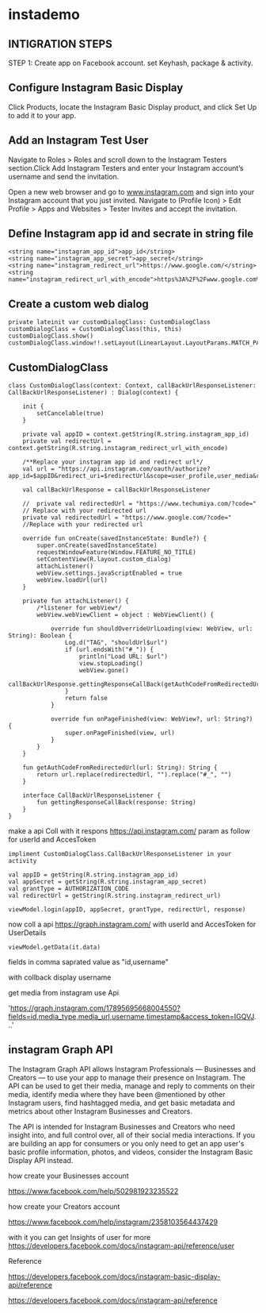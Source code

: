 # instademo

**INTIGRATION STEPS**
----------------------

STEP 1:
Create app on Facebook account.
set Keyhash, package & activity.


Configure Instagram Basic Display
---------------------------------

Click Products, locate the Instagram Basic Display product, and click Set Up to add it to your app.

Add an Instagram Test User
--------------------------

Navigate to Roles > Roles and scroll down to the Instagram Testers section.Click Add Instagram Testers and enter your Instagram account’s username and send the invitation.

Open a new web browser and go to www.instagram.com and sign into your Instagram account that you just invited. Navigate to (Profile Icon) > Edit Profile > Apps and Websites > Tester Invites and accept the invitation.

Define Instagram app id and secrate in string file
-----------------------------------------------

    <string name="instagram_app_id">app_id</string>
    <string name="instagram_app_secret">app_secret</string>
    <string name="instagram_redirect_url">https://www.google.com/</string>
    <string name="instagram_redirect_url_with_encode">https%3A%2F%2Fwww.google.com%2F</string>

Create a custom web dialog
-------------------------

    private lateinit var customDialogClass: CustomDialogClass
    customDialogClass = CustomDialogClass(this, this)
    customDialogClass.show()
    customDialogClass.window!!.setLayout(LinearLayout.LayoutParams.MATCH_PARENT,LinearLayout.LayoutParams.MATCH_PARENT)

CustomDialogClass
-----------------

    class CustomDialogClass(context: Context, callBackUrlResponseListener: CallBackUrlResponseListener) : Dialog(context) {

        init {
            setCancelable(true)
        }

        private val appID = context.getString(R.string.instagram_app_id)
        private val redirectUrl = context.getString(R.string.instagram_redirect_url_with_encode)

        /**Replace your instagram app id and redirect url*/
        val url = "https://api.instagram.com/oauth/authorize?app_id=$appID&redirect_uri=$redirectUrl&scope=user_profile,user_media&response_type=code"

        val callBackUrlResponse = callBackUrlResponseListener

        //  private val redirectedUrl = "https://www.techumiya.com/?code="
        // Replace with your redirected url
        private val redirectedUrl = "https://www.google.com/?code="
        //Replace with your redirected url

        override fun onCreate(savedInstanceState: Bundle?) {
            super.onCreate(savedInstanceState)
            requestWindowFeature(Window.FEATURE_NO_TITLE)
            setContentView(R.layout.custom_dialog)
            attachListener()
            webView.settings.javaScriptEnabled = true
            webView.loadUrl(url)
        }

        private fun attachListener() {
            /*listener for webView*/
            webView.webViewClient = object : WebViewClient() {

                override fun shouldOverrideUrlLoading(view: WebView, url: String): Boolean {
                    Log.d("TAG", "shouldUrl$url")
                    if (url.endsWith("#_")) {
                        println("Load URL: $url")
                        view.stopLoading()
                        webView.gone()
                        callBackUrlResponse.gettingResponseCallBack(getAuthCodeFromRedirectedUrl(url))
                    }
                    return false
                }

                override fun onPageFinished(view: WebView?, url: String?) {
                    super.onPageFinished(view, url)
                }
            }
        }

        fun getAuthCodeFromRedirectedUrl(url: String): String {
            return url.replace(redirectedUrl, "").replace("#_", "")
        }

        interface CallBackUrlResponseListener {
            fun gettingResponseCallBack(response: String)
        }
    }

make a api Coll with it respons https://api.instagram.com/ param as follow for userId and AccesToken

    impliment CustomDialogClass.CallBackUrlResponseListener in your activity

    val appID = getString(R.string.instagram_app_id)
    val appSecret = getString(R.string.instagram_app_secret)
    val grantType = AUTHORIZATION_CODE
    val redirectUrl = getString(R.string.instagram_redirect_url)

    viewModel.login(appID, appSecret, grantType, redirectUrl, response)

now coll a api https://graph.instagram.com/ with userId and AccesToken for UserDetails

    viewModel.getData(it.data)

fields in comma saprated value as "id,username"

with collback display username

get media from instagram use Api

'https://graph.instagram.com/17895695668004550?fields=id,media_type,media_url,username,timestamp&access_token=IGQVJ...'

instagram Graph API
-------------------

The Instagram Graph API allows Instagram Professionals — Businesses and Creators — to use your app to manage their presence on Instagram. The API can be used to get their media, manage and reply to comments on their media, identify media where they have been @mentioned by other Instagram users, find hashtagged media, and get basic metadata and metrics about other Instagram Businesses and Creators.

The API is intended for Instagram Businesses and Creators who need insight into, and full control over, all of their social media interactions. If you are building an app for consumers or you only need to get an app user's basic profile information, photos, and videos, consider the Instagram Basic Display API instead.

how create your Businesses account

https://www.facebook.com/help/502981923235522

how create your Creators account

https://www.facebook.com/help/instagram/2358103564437429

with it you can get Insights of user for more https://developers.facebook.com/docs/instagram-api/reference/user

Reference

https://developers.facebook.com/docs/instagram-basic-display-api/reference

https://developers.facebook.com/docs/instagram-api/reference



